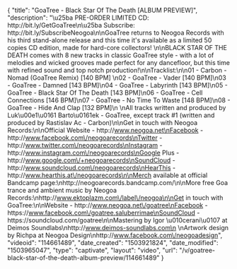 {
    "title": "GoaTree - Black Star Of The Death [ALBUM PREVIEW]",
    "description": "\u25ba PRE-ORDER LIMITED CD: http:\/\/bit.ly\/GetGoaTree\n\u25ba Subscribe: http:\/\/bit.ly\/SubscribeNeogoa\n\nGoaTree returns to Neogoa Records with his third stand-alone release and this time it's available as a limited 50 copies CD edition, made for hard-core collectors! \n\nBLACK STAR OF THE DEATH comes with 8 new tracks in classic GoaTree style - with a lot of melodies and wicked grooves made perfect for any dancefloor, but this time with refined sound and top notch production!\n\nTracklist:\n\n01 - Carbon - Nomad (GoaTree Remix) [140 BPM] \n02 - GoaTree - Vader [140 BPM]\n03 - GoaTree - Damned [143 BPM]\n04 - GoaTree - Labyrinth [143 BPM]\n05 - GoaTree - Black Star Of The Death [143 BPM]\n06 - GoaTree - Cell Connections [146 BPM]\n07 - GoaTree - No Time To Waste [148 BPM]\n08 - GoaTree - Hide And Clap [132 BPM]\n \nAll tracks written and produced by Luk\u00e1\u0161 Barto\u0161ek - GoaTree, except track #1 (written and produced by Rastislav Ac - Carbon)\n\nGet in touch with Neogoa Records:\n\nOfficial Website - http:\/\/www.neogoa.net\nFacebook - http:\/\/www.facebook.com\/neogoarecords\nTwitter - http:\/\/www.twitter.com\/neogoarecords\nInstagram - http:\/\/www.instagram.com\/neogoarecords\nGoogle Plus - http:\/\/www.google.com\/+neogoarecords\nSoundCloud - http:\/\/www.soundcloud.com\/neogoarecords\nHearThis - http:\/\/www.hearthis.at\/neogoarecords\n\nMerch available at official Bandcamp page:\nhttp:\/\/neogoarecords.bandcamp.com\/\n\nMore free Goa trance and ambient music by Neogoa Records:\nhttp:\/\/www.ektoplazm.com\/label\/neogoa\n\nGet in touch with GoaTree:\n\nWebsite - http:\/\/www.neogoa.net\/goatree\nFacebook - https:\/\/www.facebook.com\/goatree.saluberrimae\nSoundCloud - https:\/\/soundcloud.com\/goatree\n\nMastering by Igor \u010cerani\u0107 at Deimos Soundlabs\nhttp:\/\/www.deimos-soundlabs.com\n \nArtwork design by Richpa at Neogoa Design\nhttp:\/\/www.facebook.com\/neogoadesign",
    "videoid": "114661489",
    "date_created": "1503921824",
    "date_modified": "1503965047",
    "type": "captivate",
    "layout": "video",
    "url": "\/v\/goatree-black-star-of-the-death-album-preview\/114661489"
}